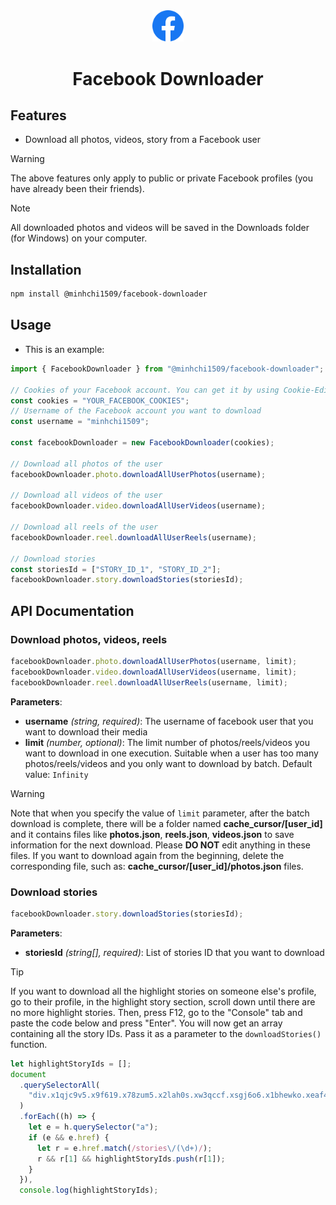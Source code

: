 <div align="center">
    <img src="https://raw.githubusercontent.com/minhchi1509/facebook_downloader/main/public/facebook-logo.svg" width="10%" />
    <br />
     <h1 align="center">Facebook Downloader</h1>
</div>

## Features

- Download all photos, videos, story from a Facebook user

> [!WARNING]
> The above features only apply to public or private Facebook profiles (you have already been their friends).

> [!NOTE]
> All downloaded photos and videos will be saved in the Downloads folder (for Windows) on your computer.

## Installation

```bash
npm install @minhchi1509/facebook-downloader
```

## Usage

- This is an example:

```js
import { FacebookDownloader } from "@minhchi1509/facebook-downloader";

// Cookies of your Facebook account. You can get it by using Cookie-Editor extension on Chrome
const cookies = "YOUR_FACEBOOK_COOKIES";
// Username of the Facebook account you want to download
const username = "minhchi1509";

const facebookDownloader = new FacebookDownloader(cookies);

// Download all photos of the user
facebookDownloader.photo.downloadAllUserPhotos(username);

// Download all videos of the user
facebookDownloader.video.downloadAllUserVideos(username);

// Download all reels of the user
facebookDownloader.reel.downloadAllUserReels(username);

// Download stories
const storiesId = ["STORY_ID_1", "STORY_ID_2"];
facebookDownloader.story.downloadStories(storiesId);
```

## API Documentation

### Download photos, videos, reels

```js
facebookDownloader.photo.downloadAllUserPhotos(username, limit);
facebookDownloader.video.downloadAllUserVideos(username, limit);
facebookDownloader.reel.downloadAllUserReels(username, limit);
```

**Parameters**:
- **username** _(string, required)_: The username of facebook user that you want to download their media
- **limit** _(number, optional)_: The limit number of photos/reels/videos you want to download in one execution. Suitable when a user has too many photos/reels/videos and you only want to download by batch. Default value: `Infinity`

> [!WARNING]
> Note that when you specify the value of `limit` parameter, after the batch download is complete, there will be a folder named **cache_cursor/[user_id]** and it contains files like **photos.json**, **reels.json**, **videos.json** to save information for the next download. Please **DO NOT** edit anything in these files.
> If you want to download again from the beginning, delete the corresponding file, such as: **cache_cursor/[user_id]/photos.json** files.

### Download stories
```js
facebookDownloader.story.downloadStories(storiesId);
```
**Parameters**:
- **storiesId** _(string[], required)_: List of stories ID that you want to download

> [!TIP]
> If you want to download all the highlight stories on someone else's profile, go to their profile, in the highlight story section, scroll down until there are no more highlight stories. Then, press F12, go to the "Console" tab and paste the code below and press "Enter". You will now get an array containing all the story IDs. Pass it as a parameter to the `downloadStories()` function.

```js
let highlightStoryIds = [];
document
  .querySelectorAll(
    "div.x1qjc9v5.x9f619.x78zum5.x2lah0s.xw3qccf.xsgj6o6.x1bhewko.xeaf4i8.x18igh9x.xwyr2us.x1ey03fc.x11b4air"
  )
  .forEach((h) => {
    let e = h.querySelector("a");
    if (e && e.href) {
      let r = e.href.match(/stories\/(\d+)/);
      r && r[1] && highlightStoryIds.push(r[1]);
    }
  }),
  console.log(highlightStoryIds);
```
